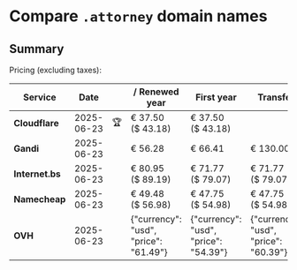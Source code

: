 # Compare `.attorney` domain names

## Summary

Pricing (excluding taxes):

| Service | Date |  | / Renewed year | First year | Transfer | Restoration |
|--|--|--|--|--|--|--|
| **Cloudflare** | 2025-06-23 | 🏆 | € 37.50<br>($ 43.18) | € 37.50<br>($ 43.18) |  |  |
| **Gandi** | 2025-06-23 |  | € 56.28 | € 66.41 | € 130.00 | € 117.43 |
| **Internet.bs** | 2025-06-23 |  | € 80.95<br>($ 89.19) | € 71.77<br>($ 79.07) | € 71.77<br>($ 79.07) | € 170.99<br>($ 188.39) |
| **Namecheap** | 2025-06-23 |  | € 49.48<br>($ 56.98) | € 47.75<br>($ 54.98) | € 47.75<br>($ 54.98) |  |
| **OVH** | 2025-06-23 |  | {"currency": "usd", "price": "61.49"} | {"currency": "usd", "price": "54.39"} | {"currency": "usd", "price": "60.39"} |  |
